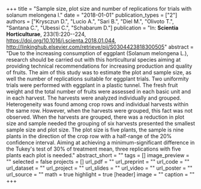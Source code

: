 +++
title = "Sample size, plot size and number of replications for trials with solanum melongena l."
date = "2018-01-01"
publication_types = ["2"]
authors = ["Krysczun D.", "Lucio A.", "Sari B.", "Diel M.", "Olivoto T.", "Santana C.", "Ubessi C.", "Schabarum D."]
publication = "In: **Scientia Horticulturae**, 233(1):220--224, https://doi.org/10.1016/j.scienta.2018.01.044, http://linkinghub.elsevier.com/retrieve/pii/S0304423818300505"
abstract = "Due to the increasing consumption of eggplant (Solanum melongena L.), research should be carried out with this horticultural species aiming at providing technical recommendations for increasing production and quality of fruits. The aim of this study was to estimate the plot and sample size, as well the number of replications suitable for eggplant trials. Two uniformity trials were performed with eggplant in a plastic tunnel. The fresh fruit weight and the total number of fruits were assessed in each basic unit and in each harvest. The harvests were analyzed individually and grouped. Heterogeneity was found among crop rows and individual harvests within the same row. However, when the harvests were grouped, this fact was not observed. When the harvests are grouped, there was a reduction in plot size and sample needed the grouping of six harvests presented the smallest sample size and plot size. The plot size is five plants, the sample is nine plants in the direction of the crop row with a half-range of the 20% confidence interval. Aiming at achieving a minimum-significant difference in the Tukey's test of 30% of treatment mean, three replications with five plants each plot is needed."
abstract_short = ""
tags = []
image_preview = ""
selected = false
projects = []
url_pdf = ""
url_preprint = ""
url_code = ""
url_dataset = ""
url_project = ""
url_slides = ""
url_video = ""
url_poster = ""
url_source = ""
math = true
highlight = true
[header]
image = ""
caption = ""
+++
